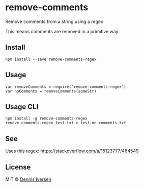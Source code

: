 # remove-comments

Remove comments from a string using a regex

This means comments are removed in a primitive way

## Install

    npm install --save remove-comments-regex

## Usage

    var removeComments = require('remove-comments-regex')
    var noComments = removeComments(someStr)

## Usage CLI

    npm install -g remove-comments-regex
    remove-comments-regex test.txt > test-no-comments.txt

## See 

Uses this regex: https://stackoverflow.com/a/15123777/464549

## License

MIT © [Dennis Iversen](https://github.com/diversen)
